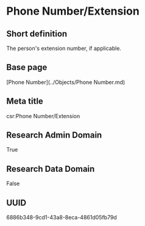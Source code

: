 # Phone Number/Extension
## Short definition
The person's extension number, if applicable.
## Base page
[Phone Number](../Objects/Phone Number.md)
## Meta title
csr:Phone Number/Extension
## Research Admin Domain
True
## Research Data Domain
False
## UUID
6886b348-9cd1-43a8-8eca-4861d05fb79d
